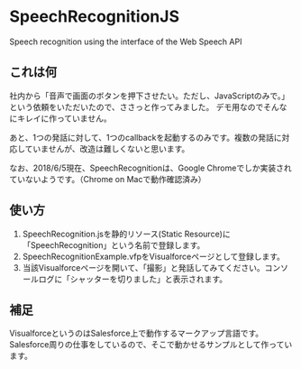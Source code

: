 # SpeechRecognitionJS
Speech recognition using the interface of the Web Speech API

## これは何
社内から「音声で画面のボタンを押下させたい。ただし、JavaScriptのみで。」という依頼をいただいたので、ささっと作ってみました。
デモ用なのでそんなにキレイに作っていません。

あと、1つの発話に対して、1つのcallbackを起動するのみです。複数の発話に対応していませんが、改造は難しくないと思います。

なお、2018/6/5現在、SpeechRecognitionは、Google Chromeでしか実装されていないようです。（Chrome on Macで動作確認済み）

## 使い方
1. SpeechRecognition.jsを静的リソース(Static Resource)に「SpeechRecognition」という名前で登録します。
1. SpeechRecognitionExample.vfpをVisualforceページとして登録します。
1. 当該Visualforceページを開いて、「撮影」と発話してみてください。コンソールログに「シャッターを切りました」と表示されます。

## 補足
VisualforceというのはSalesforce上で動作するマークアップ言語です。Salesforce周りの仕事をしているので、そこで動かせるサンプルとして作っています。